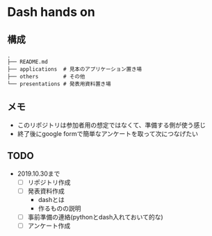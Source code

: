 # Dash hands on

## 構成

```
.
├── README.md
├── applications  # 見本のアプリケーション置き場
├── others		  # その他
└── presentations # 発表用資料置き場
```

## メモ

- このリポジトリは参加者用の想定ではなくて、準備する側が使う感じ
- 終了後にgoogle formで簡単なアンケートを取って次につなげたい

## TODO

- 2019.10.30まで
	- [ ] リポジトリ作成
	- [ ] 発表資料作成
		- dashとは
		- 作るものの説明
	- [ ] 事前準備の連絡(pythonとdash入れておいて的な)
	- [ ] アンケート作成

